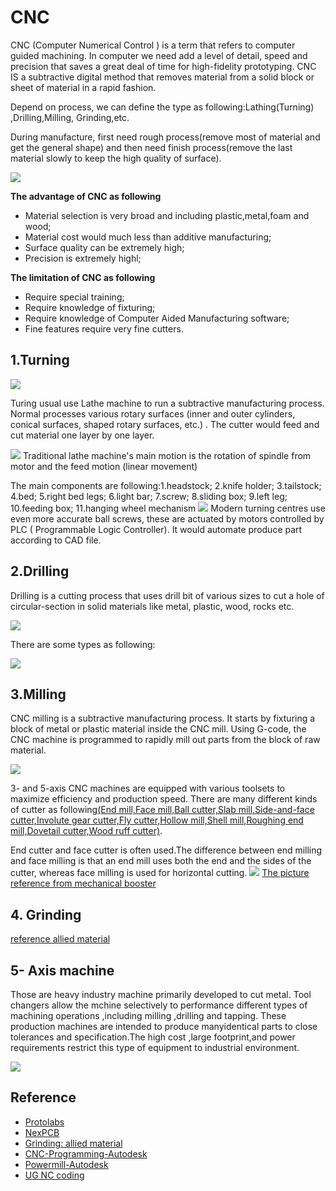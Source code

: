 

# CNC
CNC (Computer Numerical Control ) is a term that refers to computer guided machining. In computer we need add a level of detail, speed and precision that saves a great deal of time for high-fidelity prototyping. CNC IS  a subtractive digital method that removes material from a solid block or sheet of material in a rapid fashion.

Depend on process, we can define the type as following:Lathing(Turning) ,Drilling,Milling, Grinding,etc.

During manufacture, first need rough process(remove most of material and get the general shape) and then need finish process(remove the last material slowly to keep the high quality of surface).

![](https://gitlab.com/picbed/bed/uploads/c96451f7fe80fa15c12c0006de570f83/machine.png)

**The advantage of CNC as following**
* Material selection is very broad and including plastic,metal,foam and wood;
* Material cost would much less than additive manufacturing;
* Surface quality can be extremely high;
* Precision is extremely highl;

**The limitation of CNC as following**
* Require special training;
* Require knowledge of fixturing;
* Require knowledge of Computer Aided Manufacturing software;
* Fine features require very fine cutters.

##  1.Turning
![](https://gitlab.com/picbed/bed/uploads/8126eb998091ce3098f953d2a00b7a3f/lathe-use.jpeg)

Turing usual use Lathe machine to run a subtractive manufacturing process. Normal processes various rotary surfaces (inner and outer cylinders, conical surfaces, shaped rotary surfaces, etc.) . The cutter would feed and cut material one layer by one layer.

![](https://gitlab.com/picbed/bed/uploads/f50cdd78de92a1e2094d638175c3e5a6/what-is-lathe-machine.jpeg)
Traditional lathe machine's main motion is the rotation of spindle from motor and the feed motion (linear movement)

The main  components are following:1.headstock;   2.knife holder;   3.tailstock;   4.bed;  5.right bed legs;  6.light bar;  7.screw;   8.sliding box;  9.left leg; 10.feeding box;  11.hanging wheel mechanism
![](https://gitlab.com/picbed/bed/uploads/6e2492cf2cef00b856eacd5240c5b11c/white-board-threading.gif)
Modern turning centres use even more accurate ball screws, these are actuated by motors controlled by  PLC ( Programmable Logic Controller). It would automate produce part according to CAD file.






## 2.Drilling


Drilling is a cutting process that uses drill bit of various sizes to cut a hole of circular-section in solid materials like metal, plastic, wood, rocks etc.


![](https://gitlab.com/picbed/bed/uploads/95891f2652114bd0c77c544da889951a/drillingmachine.png)

There are some types as following:

![](https://gitlab.com/picbed/bed/uploads/e4a4503fe475d9ac26b0e5997e61e930/WX20211201-225758.png)





## 3.Milling



CNC milling is a subtractive manufacturing process. It starts by fixturing a block of metal or plastic material inside the CNC mill. Using G-code, the CNC machine is programmed to rapidly mill out parts from the block of raw material. 

![](https://gitlab.com/picbed/bed/uploads/d63917e52d0e306d5acd5b470854162e/milling-copy-on-part.gif)


 3- and 5-axis CNC machines are equipped with various toolsets to maximize efficiency and production speed.
There are many different kinds of cutter as following[(End mill,Face mill,Ball cutter,Slab mill,Side-and-face cutter,Involute gear cutter,Fly cutter,Hollow mill,Shell mill,Roughing end mill,Dovetail cutter,Wood ruff cutter)](https://fractory.com/milling-cutters-and-tools/).

End cutter and face cutter is often used.The difference between end milling and face milling is that an end mill uses both the end and the sides of the cutter, whereas face milling is used for horizontal cutting.
![](https://gitlab.com/picbed/bed/uploads/ea9c202db90657056209fcbcc1469ca2/millingcutter.png)
[The picture reference from mechanical booster](https://www.mechanicalbooster.com/2018/08/types-of-milling-cutters-used-in-machining-process.html)

## 4. Grinding
[reference allied material](https://www.allied-material.co.jp/en/products/diamond/knowledge/various_grinding.html)

## 5- Axis machine
Those are heavy industry machine primarily developed to cut metal. Tool changers allow the mchine selectively to performance different types of machining operations ,including milling ,drilling and tapping. These production machines are intended to produce manyidentical parts to close tolerances and specification.The high cost ,large footprint,and power requirements restrict this type of equipment to industrial environment.







 ![](https://gitlab.com/picbed/bed/uploads/f384303296048f22632949d503f8f30c/5-2-indexed-milling.gif)


## Reference
* [Protolabs](https://www.protolabs.com/services/cnc-machining/cnc-milling/)
* [NexPCB](https://www.nexpcb.com/capabilities/mechanical-engineering)
* [Grinding: allied material](https://www.allied-material.co.jp/en/products/diamond/knowledge/various_grinding.html)
* [CNC-Programming-Autodesk](https://www.autodesk.com/solutions/cnc-programming)
* [Powermill-Autodesk](https://knowledge.autodesk.com/zh-hans/support/powermill/getting-started/caas/simplecontent/content/powermill-getting-started-tutorial.html)
* [UG NC coding ](https://zhuanlan.zhihu.com/p/34438936)




